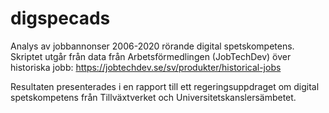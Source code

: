 # digspecads
Analys av jobbannonser 2006-2020 rörande digital spetskompetens. Skriptet utgår från data från Arbetsförmedlingen (JobTechDev) över historiska jobb: https://jobtechdev.se/sv/produkter/historical-jobs

Resultaten presenterades i en rapport till ett regeringsuppdraget om digital spetskompetens från Tillväxtverket och Universitetskanslersämbetet.
